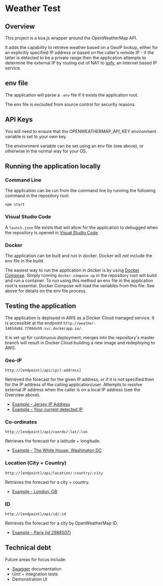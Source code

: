 # Weather Test

## Overview
This project is a koa.js wrapper around the OpenWeatherMap API.

It adds the capability to retrieve weather based on a GeoIP lookup, either for 
an explicitly specified IP address or based on the caller's remote IP - if the 
latter is detected to be a private range then the application attempts to 
determine the external IP by routing out of NAT to [ipify](http://ipify.org),
an Internet based IP service.

## env file
The application will parse a ```.env``` file if it exists the application root.

The env file is excluded from source control for security reasons.

## API Keys
You will need to ensure that the OPENWEATHERMAP_API_KEY environment variable is 
set to your own key.

The environment variable can be set using an env file (see above), or 
otherwise in the normal way for your OS.

## Running the application locally
### Command Line
The application can be run from the command line by running the following command
in the repository root:

```npm start```

### Visual Studio Code
A `launch.json` file exists that will allow for the application to debugged when the
repository is opened in [Visual Studio Code](https://code.visualstudio.com)

### Docker
The application can be built and run in docker.  Docker will *not* include the env
file in the build.  

The easiest way to run the application in docker is by using [Docker Compose](https://docs.docker.com/compose/). 
Simply running `docker-compose up` in the repository root will build and run
a container.  To run using this method an env file in the application root is essential.
Docker Compose will load the variables from this file.  See above for details on the env file
process.

## Testing the application
The application is deployed in AWS as a Docker Cloud managed service.  It is accessible
at the endpoint `http://weather-1403da8d.7780da50.svc.dockerapp.io/`.

It is set up for continuous deployment; merges into the repository's master branch
will result in Docker Cloud building a new image and redeploying to AWS.

### Geo-IP
`http://[endpoint]/api/ip/[:address]`

Retrieved the forecast for the given IP address, or if it is not specified then 
for the IP address of the calling application/user.  Attempts to resolve external
IP address when the caller is on a local IP address (see the Overview above).

- [Example - Jersey IP Address](http://weather-1403da8d.7780da50.svc.dockerapp.io/api/ip/213.133.202.18)
- [Example - Your current detected IP](http://weather-1403da8d.7780da50.svc.dockerapp.io/api/ip)

### Co-ordinates
`http://[endpoint]/api/coords/:lat/:lon`

Retrieves the forecast for a latitude + longitude.

- [Example - The White House, Washington DC](http://weather-1403da8d.7780da50.svc.dockerapp.io/api/coords/38.8977/-77.0365)

### Location (City + Country)
`http://[endpoint]/api/location/:country/:city`

Retrieves the forecast for a city + country.

- [Example - London, GB](http://weather-1403da8d.7780da50.svc.dockerapp.io/api/location/gb/london)

### ID
`http://[endpoint]/api/id/:id`

Retrieves the forecast for a city by OpenWeatherMap ID.

- [Example - Paris (id 2988507)](http://weather-1403da8d.7780da50.svc.dockerapp.io/api/id/2988507)

## Technical debt

Future areas for focus include:

- [Swagger](http://swagger.io) documentation
- Unit + integration tests
- Demonstration UI